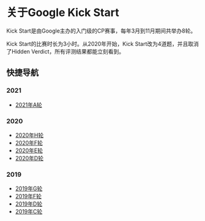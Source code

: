 # 关于Google Kick Start

Kick Start是由Google主办的入门级的CP赛事，每年3月到11月期间共举办8轮。

Kick Start的比赛时长为3小时。从2020年开始，Kick Start改为4道题，并且取消了Hidden Verdict，所有评测结果都能立刻看到。

## 快捷导航

### 2021

- [2021年A轮](./2021A/)

### 2020

- [2020年H轮](./2020H/)
- [2020年F轮](./2020F/)
- [2020年E轮](./2020E/)
- [2020年D轮](./2020D/)

### 2019

- [2019年G轮](./2019G/)
- [2019年F轮](./2019F/)
- [2019年D轮](./2019D/)
- [2019年C轮](./2019C/)
